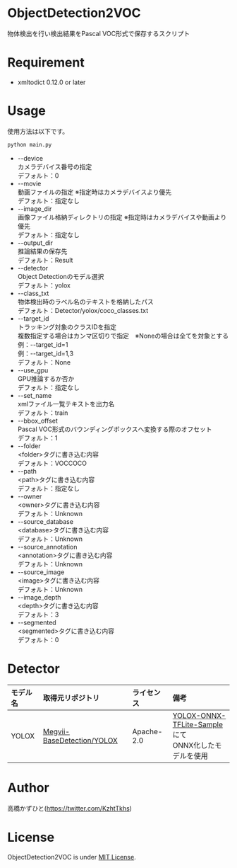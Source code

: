# ObjectDetection2VOC
物体検出を行い検出結果をPascal VOC形式で保存するスクリプト

# Requirement 
* xmltodict 0.12.0 or later

# Usage
使用方法は以下です。
```bash
python main.py
```
* --device<br>
カメラデバイス番号の指定<br>
デフォルト：0
* --movie<br>
動画ファイルの指定 ※指定時はカメラデバイスより優先<br>
デフォルト：指定なし
* --image_dir<br>
画像ファイル格納ディレクトリの指定 ※指定時はカメラデバイスや動画より優先<br>
デフォルト：指定なし
* --output_dir<br>
推論結果の保存先<br>
デフォルト：Result
* --detector<br>
Object Detectionのモデル選択<br>
デフォルト：yolox
* --class_txt<br>
物体検出時のラベル名のテキストを格納したパス<br>
デフォルト：Detector/yolox/coco_classes.txt
* --target_id<br>
トラッキング対象のクラスIDを指定<br>複数指定する場合はカンマ区切りで指定　※Noneの場合は全てを対象とする<br>
例：--target_id=1<br>例：--target_id=1,3<br>
デフォルト：None
* --use_gpu<br>
GPU推論するか否か<br>
デフォルト：指定なし
* --set_name<br>
xmlファイル一覧テキストを出力名<br>
デフォルト：train
* --bbox_offset<br>
Pascal VOC形式のバウンディングボックスへ変換する際のオフセット<br>
デフォルト：1
* --folder<br>
\<folder\>タグに書き込む内容<br>
デフォルト：VOCCOCO
* --path<br>
\<path\>タグに書き込む内容<br>
デフォルト：指定なし
* --owner<br>
\<owner\>タグに書き込む内容<br>
デフォルト：Unknown
* --source_database<br>
\<database\>タグに書き込む内容<br>
デフォルト：Unknown
* --source_annotation<br>
\<annotation\>タグに書き込む内容<br>
デフォルト：Unknown
* --source_image<br>
\<image\>タグに書き込む内容<br>
デフォルト：Unknown
* --image_depth<br>
\<depth\>タグに書き込む内容<br>
デフォルト：3
* --segmented<br>
\<segmented\>タグに書き込む内容<br>
デフォルト：0

# Detector

| モデル名 | 取得元リポジトリ | ライセンス | 備考 |
| :--- | :--- | :--- | :--- |
| YOLOX | [Megvii-BaseDetection/YOLOX](https://github.com/Megvii-BaseDetection/YOLOX) | Apache-2.0 | [YOLOX-ONNX-TFLite-Sample](https://github.com/Kazuhito00/YOLOX-ONNX-TFLite-Sample)にて<br>ONNX化したモデルを使用 |

# Author
高橋かずひと(https://twitter.com/KzhtTkhs)
 
# License 
ObjectDetection2VOC is under [MIT License](LICENSE).
